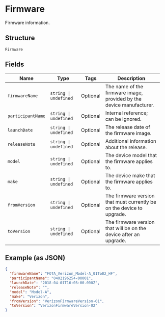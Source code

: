 
# Firmware

Firmware information.

## Structure

`Firmware`

## Fields

| Name | Type | Tags | Description |
|  --- | --- | --- | --- |
| `firmwareName` | `string \| undefined` | Optional | The name of the firmware image, provided by the device manufacturer. |
| `participantName` | `string \| undefined` | Optional | Internal reference; can be ignored. |
| `launchDate` | `string \| undefined` | Optional | The release date of the firmware image. |
| `releaseNote` | `string \| undefined` | Optional | Additional information about the release. |
| `model` | `string \| undefined` | Optional | The device model that the firmware applies to. |
| `make` | `string \| undefined` | Optional | The device make that the firmware applies to. |
| `fromVersion` | `string \| undefined` | Optional | The firmware version that must currently be on the device to upgrade. |
| `toVersion` | `string \| undefined` | Optional | The firmware version that will be on the device after an upgrade. |

## Example (as JSON)

```json
{
  "firmwareName": "FOTA_Verizon_Model-A_01To02_HF",
  "participantName": "0402196254-00001",
  "launchDate": "2018-04-01T16:03:00.000Z",
  "releaseNote": "",
  "model": "Model-A",
  "make": "Verizon",
  "fromVersion": "VerizonFirmwareVersion-01",
  "toVersion": "VerizonFirmwareVersion-02"
}
```

